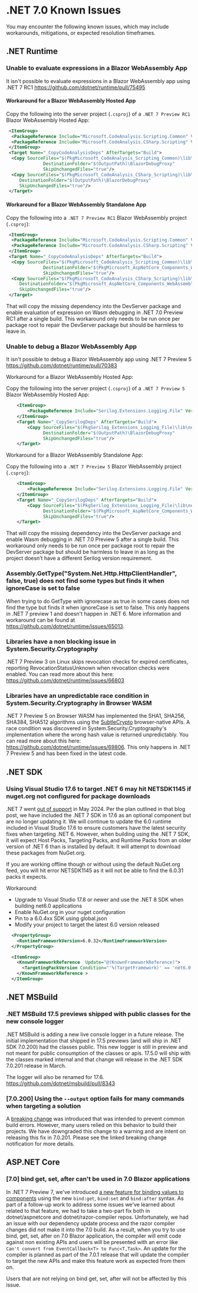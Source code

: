 # .NET 7.0 Known Issues

You may encounter the following known issues, which may include workarounds, mitigations, or expected resolution timeframes.

## .NET Runtime

### Unable to evaluate expressions in a Blazor WebAssembly App

It isn't possible to evaluate expressions in a Blazor WebAssembly app using .NET 7 RC1 <https://github.com/dotnet/runtime/pull/75495>

#### Workaround for a Blazor WebAssembly Hosted App

Copy the following into the server project (`.csproj`) of a `.NET 7 Preview RC1` Blazor WebAssembly Hosted App:

```xml
 <ItemGroup>
  <PackageReference Include="Microsoft.CodeAnalysis.Scripting.Common" Version="3.7.0" ExcludeAssets="all" GeneratePathProperty="true"/>
  <PackageReference Include="Microsoft.CodeAnalysis.CSharp.Scripting" Version="3.7.0" ExcludeAssets="all" GeneratePathProperty="true"/>
 </ItemGroup>
 <Target Name="_CopyCodeAnalysisDeps" AfterTargets="Build">
  <Copy SourceFiles="$(PkgMicrosoft_CodeAnalysis_Scripting_Common)\lib\netstandard2.0\Microsoft.CodeAnalysis.Scripting.dll"
              DestinationFolder="$(OutputPath)\BlazorDebugProxy"
              SkipUnchangedFiles="true"/>
  <Copy SourceFiles="$(PkgMicrosoft_CodeAnalysis_CSharp_Scripting)\lib\netstandard2.0\Microsoft.CodeAnalysis.CSharp.Scripting.dll"
     DestinationFolder="$(OutputPath)\BlazorDebugProxy"
     SkipUnchangedFiles="true"/>
 </Target>
```

#### Workaround for a Blazor WebAssembly Standalone App

Copy the following into a `.NET 7 Preview RC1` Blazor WebAssembly project (`.csproj`):

```xml
 <ItemGroup>
  <PackageReference Include="Microsoft.CodeAnalysis.Scripting.Common" Version="3.7.0" ExcludeAssets="all" GeneratePathProperty="true"/>
  <PackageReference Include="Microsoft.CodeAnalysis.CSharp.Scripting" Version="3.7.0" ExcludeAssets="all" GeneratePathProperty="true"/>
 </ItemGroup>
 <Target Name="_CopyCodeAnalysisDeps" AfterTargets="Build">
  <Copy SourceFiles="$(PkgMicrosoft_CodeAnalysis_Scripting_Common)\lib\netstandard2.0\Microsoft.CodeAnalysis.Scripting.dll"
              DestinationFolder="$(PkgMicrosoft_AspNetCore_Components_WebAssembly_DevServer)\tools\BlazorDebugProxy"
              SkipUnchangedFiles="true"/>
  <Copy SourceFiles="$(PkgMicrosoft_CodeAnalysis_CSharp_Scripting)\lib\netstandard2.0\Microsoft.CodeAnalysis.CSharp.Scripting.dll"
     DestinationFolder="$(PkgMicrosoft_AspNetCore_Components_WebAssembly_DevServer)\tools\BlazorDebugProxy"
     SkipUnchangedFiles="true"/>
 </Target>
```

That will copy the missing dependency into the DevServer package and enable evaluation of expression on Wasm debugging in .NET 7.0 Preview RC1 after a single build. This workaround only needs to be run once per package root to repair the DevServer package but should be harmless to leave in.

### Unable to debug a Blazor WebAssembly App

It isn't possible to debug a Blazor WebAssembly app using .NET 7 Preview 5 <https://github.com/dotnet/runtime/pull/70383>

Workaround for a Blazor WebAssembly Hosted App:

Copy the following into the server project (`.csproj`) of a `.NET 7 Preview 5` Blazor WebAssembly Hosted App:

```xml
    <ItemGroup>
        <PackageReference Include="Serilog.Extensions.Logging.File" Version="2.0.0" ExcludeAssets="all" GeneratePathProperty="true"/>
    </ItemGroup>
    <Target Name="_CopySerilogDeps" AfterTargets="Build">
        <Copy SourceFiles="$(PkgSerilog_Extensions_Logging_File)\lib\netstandard2.0\Serilog.Extensions.Logging.File.dll"
              DestinationFolder="$(OutputPath)\BlazorDebugProxy"
              SkipUnchangedFiles="true"/>
    </Target>
```

Workaround for a Blazor WebAssembly Standalone App:

Copy the following into a `.NET 7 Preview 5` Blazor WebAssembly project (`.csproj`):

```xml
    <ItemGroup>
        <PackageReference Include="Serilog.Extensions.Logging.File" Version="2.0.0" ExcludeAssets="all" GeneratePathProperty="true"/>
    </ItemGroup>
    <Target Name="_CopySerilogDeps" AfterTargets="Build">
        <Copy SourceFiles="$(PkgSerilog_Extensions_Logging_File)\lib\netstandard2.0\Serilog.Extensions.Logging.File.dll"
              DestinationFolder="$(PkgMicrosoft_AspNetCore_Components_WebAssembly_DevServer)\tools\BlazorDebugProxy"
              SkipUnchangedFiles="true"/>
    </Target>
```

That will copy the missing dependency into the DevServer package and enable Wasm debugging in .NET 7.0 Preview 5 after a single build. This workaround only needs to be run once per package root to repair the DevServer package but should be harmless to leave in as long as the project doesn’t have a different Serilog version requirement.

### Assembly.GetType("System.Net.Http.HttpClientHandler", false, true) does not find some types but finds it when ignoreCase is set to false

When trying to do GetType with ignorecase as true in some cases does not find the type but finds it when ignoreCase is set to false.
This only happens in .NET 7 preview 1 and doesn't happen in .NET 6.
More information and workaround can be found at <https://github.com/dotnet/runtime/issues/65013>.

### Libraries have a non blocking issue in System.Security.Cryptography

.NET 7 Preview 3 on Linux skips revocation checks for expired certificates, reporting RevocationStatusUnknown when revocation checks were enabled. You can read more about this here: <https://github.com/dotnet/runtime/issues/66803>

### Libraries have an unpredictable race condition in System.Security.Cryptography in Browser WASM

.NET 7 Preview 5 on Browser WASM has implemented the SHA1, SHA256, SHA384, SHA512 algorithms using the [SubtleCrypto](https://developer.mozilla.org/docs/Web/API/SubtleCrypto) browser-native APIs. A race condition was discovered in System.Security.Cryptography's implementation where the wrong hash value is returned unpredictably. You can read more about this here: <https://github.com/dotnet/runtime/issues/69806>. This only happens in .NET 7 Preview 5 and has been fixed in the latest code.

## .NET SDK

### Using Visual Studio 17.6 to target .NET 6 may hit NETSDK1145 if nuget.org not configured for package downloads

.NET 7 went [out of support](https://devblogs.microsoft.com/dotnet/dotnet-7-end-of-support/) in May 2024. Per the plan outlined in that blog post, we have included the .NET 7 SDK in 17.6 as an optional component but are no longer updating it. We will continue to update the 6.0 runtime included in Visual Studio 17.6 to ensure customers have the latest security fixes when targeting .NET 6. However, when building using the .NET 7 SDK, it will expect Host Packs, Targeting Packs, and Runtime Packs from an older version of .NET 6 than is installed by default. It will attempt to download these packages from NuGet.org.

If you are working offline though or without using the default NuGet.org feed, you will hit error NETSDK1145 as it will not be able to find the 6.0.31 packs it expects.

Workaround:

- Upgrade to Visual Studio 17.8 or newer and use the .NET 8 SDK when building net6.0 applications
- Enable NuGet.org in your nuget configuration
- Pin to a 6.0.4xx SDK using global.json
- Modify your project to target the latest 6.0 version released

```xml
  <PropertyGroup>
    <RuntimeFrameworkVersion>6.0.32</RuntimeFrameworkVersion>
  </PropertyGroup>

  <ItemGroup>
    <KnownFrameworkReference  Update="@(KnownFrameworkReference)">
      <TargetingPackVersion Condition="'%(TargetFramework)' == 'net6.0'">6.0.32</TargetingPackVersion >
    </KnownFrameworkReference >
  </ItemGroup>
```

## .NET MSBuild

### .NET MSBuild 17.5 previews shipped with public classes for the new console logger

.NET MSBuild is adding a new live console logger in a future release. The initial implementation that shipped in 17.5 previews (and will ship in .NET SDK 7.0.200) had the classes public. This new logger is still in preview and not meant for public consumption of the classes or apis. 17.5.0 will ship with the classes marked internal and that change will release in the .NET SDK 7.0.201 release in March.

The logger will also be renamed for 17.6.
<https://github.com/dotnet/msbuild/pull/8343>

### [7.0.200] Using the `--output` option fails for many commands when targeting a solution

A [breaking change](https://learn.microsoft.com/dotnet/core/compatibility/sdk/7.0/solution-level-output-no-longer-valid) was introduced that was intended to prevent common build errors. However, many users relied on this behavior to build their projects. We have downgraded this change to a warning and are intent on releasing this fix in 7.0.201. Please see the linked breaking change notification for more details.

## ASP.NET Core

### [7.0] bind get, set, after can't be used in 7.0 Blazor applications

In .NET 7 Preview 7, we've introduced [a new feature for binding values to components](https://devblogs.microsoft.com/dotnet/asp-net-core-updates-in-dotnet-7-preview-7/#blazor-data-binding-get-set-after-modifiers) using the new `bind:get`, `bind:set` and `bind:after` syntax.
As part of a follow-up work to address some issues we've learned about related to that feature, we had to take a two-part fix both in dotnet/aspnetcore and dotnet/razor-compiler repos. Unfortunately, we had an issue with our dependency update process and the razor compiler changes did not make it into the 7.0 build. As a result, when you try to use bind, get, set, after on 7.0 Blazor application, the compiler will emit code against non existing APIs and users will be presented with an error like `Can't convert from EventCallback<T> to Func<T,Task>`.
An update for the compiler is planned as part of the 7.0.1 release that will update the compiler to target the new APIs and make this feature work as expected from them on.

Users that are not relying on bind get, set, after will not be affected by this issue.
